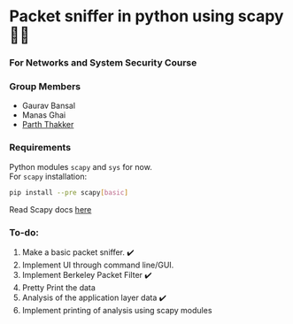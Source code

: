 # Packet sniffer in python using scapy :technologist:
### For Networks and System Security Course

### Group Members

* Gaurav Bansal
* Manas Ghai
* [Parth Thakker](https://github.com/parthdt)

### Requirements 

Python modules `scapy` and `sys` for now.   
For `scapy` installation:
```bash
pip install --pre scapy[basic]
```

Read Scapy docs [here](https://scapy.readthedocs.io/)

### To-do:

1. Make a basic packet sniffer. :heavy_check_mark:
2. Implement UI through command line/GUI.
3. Implement Berkeley Packet Filter :heavy_check_mark:
4. Pretty Print the data
5. Analysis of the application layer data :heavy_check_mark:
6. Implement printing of analysis using scapy modules

